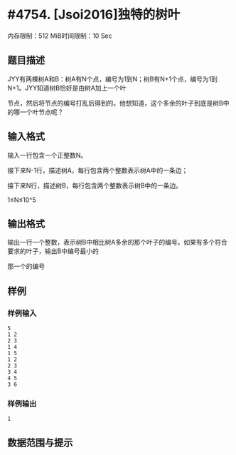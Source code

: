 # #4754. [Jsoi2016]独特的树叶

内存限制：512 MiB时间限制：10 Sec

## 题目描述

JYY有两棵树A和B：树A有N个点，编号为1到N；树B有N+1个点，编号为1到N+1。JYY知道树B恰好是由树A加上一个叶

节点，然后将节点的编号打乱后得到的。他想知道，这个多余的叶子到底是树B中的哪一个叶节点呢？

## 输入格式

输入一行包含一个正整数N。

接下来N-1行，描述树A，每行包含两个整数表示树A中的一条边；

接下来N行，描述树B，每行包含两个整数表示树B中的一条边。

1&le;N&le;10^5

## 输出格式

输出一行一个整数，表示树B中相比树A多余的那个叶子的编号。如果有多个符合要求的叶子，输出B中编号最小的

那一个的编号

## 样例

### 样例输入

    
    5
    1 2
    2 3
    1 4
    1 5
    1 2
    2 3
    3 4
    4 5
    3 6
    
    

### 样例输出

    
    1
    

## 数据范围与提示
